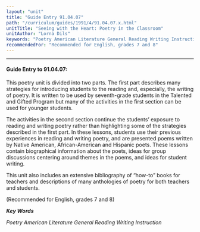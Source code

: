 ```yaml
---
layout: "unit"
title: "Guide Entry 91.04.07"
path: "/curriculum/guides/1991/4/91.04.07.x.html"
unitTitle: "Seeing with the Heart: Poetry in the Classroom"
unitAuthor: "Lorna Dils"
keywords: "Poetry American Literature General Reading Writing Instruction"
recommendedFor: "Recommended for English, grades 7 and 8"
---
```

<body>
<hr/>
<h4>
Guide Entry to 91.04.07:
</h4>
This poetry unit is divided into two parts. The first part describes many strategies for introducing students to the reading and, especially, the writing of poetry. It is written to be used by seventh-grade students in the Talented and Gifted Program but many of the activities in the first section can be used for younger students.
<p>
The activities in the second section continue the students’ exposure to reading and writing poetry rather than highlighting some of the strategies described in the first part. In these lessons, students use their previous experiences in reading and writing poetry, and are presented poems written by Native American, African-American and Hispanic poets. These lessons contain biographical information about the poets, ideas for group discussions centering around themes in the poems, and ideas for student writing.
</p>
<p>
This unit also includes an extensive bibliography of “how-to” books for teachers and descriptions of many anthologies of poetry for both teachers and students.
</p>
<p>
(Recommended for English, grades 7 and 8)
</p>
<p>
<b>
<i>
Key Words
</i>
</b>
<br/>
</p>
<p>
<i>
Poetry American Literature General Reading Writing Instruction
</i>
</p>
</body>